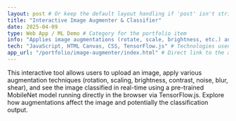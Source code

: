 ```yaml
---
layout: post # Or keep the default layout handling if 'post' isn't strictly needed for portfolio items
title: "Interactive Image Augmenter & Classifier"
date: 2025-04-09
type: Web App / ML Demo # Category for the portfolio item
info: "Applies image augmentations (rotate, scale, brightness, etc.) and classifies the image using TensorFlow.js (MobileNet) in the browser." # Short description
tech: "JavaScript, HTML Canvas, CSS, TensorFlow.js" # Technologies used
app_url: "/portfolio/image-augmenter/index.html" # Direct link to the app
---
```


This interactive tool allows users to upload an image, apply various augmentation techniques (rotation, scaling, brightness, contrast, noise, blur, shear), and see the image classified in real-time using a pre-trained MobileNet model running directly in the browser via TensorFlow.js. Explore how augmentations affect the image and potentially the classification output.
